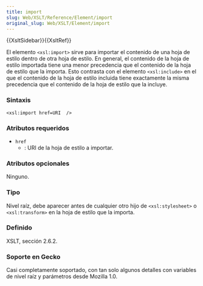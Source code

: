```yaml
---
title: import
slug: Web/XSLT/Reference/Element/import
original_slug: Web/XSLT/Element/import
---
```


{{XsltSidebar}}{{XsltRef}}

El elemento `<xsl:import>` sirve para importar el contenido de una hoja de estilo dentro de otra hoja de estilo. En general, el contenido de la hoja de estilo importada tiene una menor precedencia que el contenido de la hoja de estilo que la importa. Esto contrasta con el elemento `<xsl:include>` en el que el contenido de la hoja de estilo incluida tiene exactamente la misma precedencia que el contenido de la hoja de estilo que la incluye.

### Sintaxis

```
<xsl:import href=URI  />
```

### Atributos requeridos

- `href`
  - : URI de la hoja de estilo a importar.

### Atributos opcionales

Ninguno.

### Tipo

Nivel raíz, debe aparecer antes de cualquier otro hijo de `<xsl:stylesheet>` o `<xsl:transform>` en la hoja de estilo que la importa.

### Definido

XSLT, sección 2.6.2.

### Soporte en Gecko

Casi completamente soportado, con tan solo algunos detalles con variables de nivel raíz y parámetros desde Mozilla 1.0.
